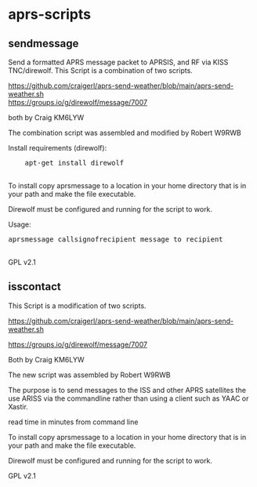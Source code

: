 # aprs-scripts
## sendmessage
Send a formatted APRS message packet to APRSIS, and RF via KISS TNC/direwolf.
This Script is a combination of two scripts.

https://github.com/craigerl/aprs-send-weather/blob/main/aprs-send-weather.sh  
https://groups.io/g/direwolf/message/7007                                                                                                                   

both by Craig KM6LYW     

The combination script was assembled and modified by Robert W9RWB   

 Install requirements (direwolf):
 <pre>
    apt-get install direwolf
 </pre>

To install copy aprsmessage to a location in your home directory that is in your path and make the file executable.

Direwolf must be configured and running for the script to work.

Usage:
 <pre>
aprsmessage callsignofrecipient message to recipient
  </pre>
 GPL v2.1
 
 ## isscontact
 
This Script is a modification of two scripts.

https://github.com/craigerl/aprs-send-weather/blob/main/aprs-send-weather.sh  

https://groups.io/g/direwolf/message/7007

Both by Craig KM6LYW

The new script was assembled by Robert W9RWB

The purpose is to send messages to the ISS and other APRS satellites the use ARISS via the commandline rather than using a client such as YAAC or Xastir.

read time in minutes from command line

To install copy aprsmessage to a location in your home directory that is in your path and make the file executable.

Direwolf must be configured and running for the script to work.

GPL v2.1


